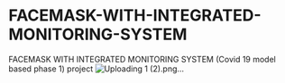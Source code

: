 # FACEMASK-WITH-INTEGRATED-MONITORING-SYSTEM
FACEMASK WITH INTEGRATED MONITORING SYSTEM (Covid 19 model based phase 1) project
![Uploading 1 (2).png…]()
